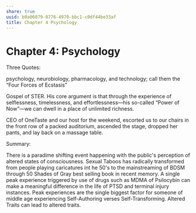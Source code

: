 ```yaml
---
share: true
uuid: b0a06879-8776-4970-bbc1-c0df44be33af
title: Chapter 4 Psychology
---
```

# Chapter 4: Psychology
Three Quotes:

psychology, neurobiology, pharmacology, and technology; call them the “Four Forces of Ecstasis”

Gospel of STER. His core argument is that through the experience of selflessness, timelessness, and effortlessness—his so-called “Power of Now”—we can dwell in a place of unlimited richness.

CEO of OneTaste and our host for the weekend, escorted us to our chairs in the front row of a packed auditorium, ascended the stage, dropped her pants, and lay back on a massage table.

Summary:

There is a paradime shifting event happening with the public's perception of altered states of consciousness. Sexual Taboos has radically transformed from people playing caricatures int he 50's to the mainstreaming of BDSM through 50 Shades of Gray best selling book in recent memory. A single peak experience triggered by use of drugs such as MDMA of Psilocybin can make a meaningful difference in the life of PTSD and terminal injury instances. Peak experiences are the single biggest factor for someone of middle age experiencing Self-Authoring verses Self-Transforming. Altered Traits can lead to altered traits.